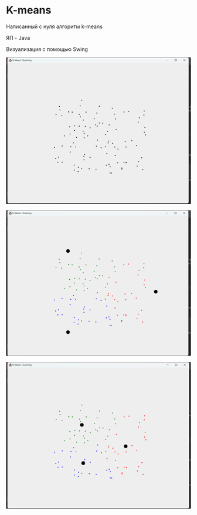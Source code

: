 # K-means
Написанный с нуля алгоритм k-means

ЯП - Java

Визуализация с помощью Swing

![1](https://github.com/garoriz/k-means/blob/master/src/%D0%A1%D0%BD%D0%B8%D0%BC%D0%BE%D0%BA%20%D1%8D%D0%BA%D1%80%D0%B0%D0%BD%D0%B0%202023-10-02%20182237.png)


![2](https://github.com/garoriz/k-means/blob/master/src/%D0%A1%D0%BD%D0%B8%D0%BC%D0%BE%D0%BA%20%D1%8D%D0%BA%D1%80%D0%B0%D0%BD%D0%B0%202023-10-02%20182251.png)


![3](https://github.com/garoriz/k-means/blob/master/src/%D0%A1%D0%BD%D0%B8%D0%BC%D0%BE%D0%BA%20%D1%8D%D0%BA%D1%80%D0%B0%D0%BD%D0%B0%202023-10-02%20182301.png)
